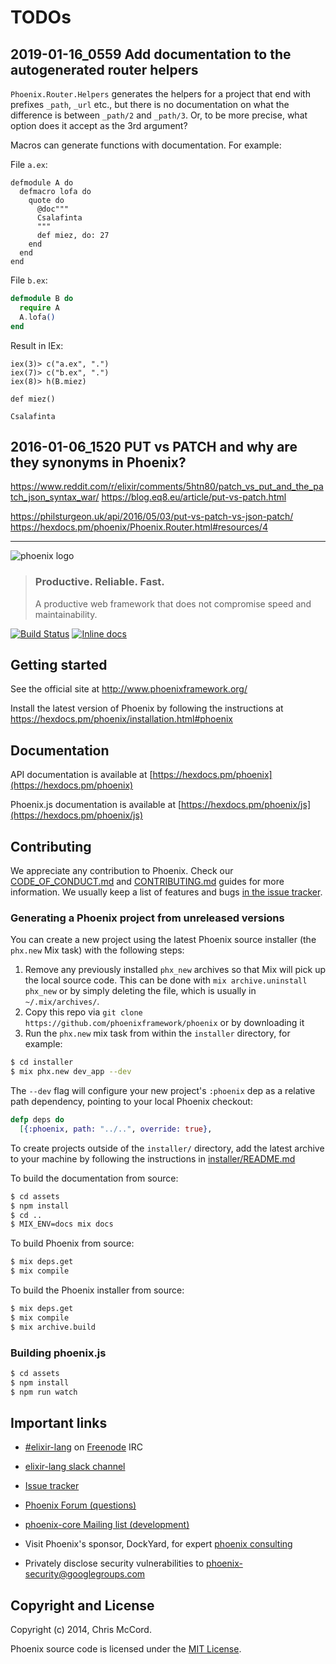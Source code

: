 # TODOs

## 2019-01-16_0559 Add documentation to the autogenerated router helpers

`Phoenix.Router.Helpers` generates the helpers for a
project that end with prefixes `_path`, `_url` etc.,
but there is no documentation on what the difference
is between  `_path/2` and `_path/3`. Or,  to be more
precise,  what  option does  it  accept  as the  3rd
argument?

Macros  can generate  functions with  documentation.
For example:

File `a.ex`:

```text
defmodule A do
  defmacro lofa do
    quote do
      @doc"""
      Csalafinta
      """
      def miez, do: 27
    end
  end
end
```

File `b.ex`:

```elixir
defmodule B do
  require A
  A.lofa()
end
```

Result in IEx:

```text
iex(3)> c("a.ex", ".")
iex(7)> c("b.ex", ".")
iex(8)> h(B.miez)

def miez()

Csalafinta

```

## 2016-01-06_1520 PUT vs PATCH and why are they synonyms in Phoenix?

https://www.reddit.com/r/elixir/comments/5htn80/patch_vs_put_and_the_patch_json_syntax_war/
https://blog.eq8.eu/article/put-vs-patch.html

https://philsturgeon.uk/api/2016/05/03/put-vs-patch-vs-json-patch/
https://hexdocs.pm/phoenix/Phoenix.Router.html#resources/4

------------------------------------------------------------------------

![phoenix logo](https://raw.githubusercontent.com/phoenixframework/phoenix/master/priv/static/phoenix.png)
> ### Productive. Reliable. Fast.
> A productive web framework that does not compromise speed and maintainability.

[![Build Status](https://api.travis-ci.org/phoenixframework/phoenix.svg?branch=master)](https://travis-ci.org/phoenixframework/phoenix)
[![Inline docs](http://inch-ci.org/github/phoenixframework/phoenix.svg)](http://inch-ci.org/github/phoenixframework/phoenix)

## Getting started

See the official site at http://www.phoenixframework.org/

Install the latest version of Phoenix by following the instructions at https://hexdocs.pm/phoenix/installation.html#phoenix

## Documentation

API documentation is available at [https://hexdocs.pm/phoenix](https://hexdocs.pm/phoenix)

Phoenix.js documentation is available at [https://hexdocs.pm/phoenix/js](https://hexdocs.pm/phoenix/js)

## Contributing

We appreciate any contribution to Phoenix. Check our [CODE_OF_CONDUCT.md](CODE_OF_CONDUCT.md) and [CONTRIBUTING.md](CONTRIBUTING.md) guides for more information. We usually keep a list of features and bugs [in the issue tracker][4].

### Generating a Phoenix project from unreleased versions

You can create a new project using the latest Phoenix source installer (the `phx.new` Mix task) with the following steps:

1. Remove any previously installed `phx_new` archives so that Mix will pick up the local source code. This can be done with `mix archive.uninstall phx_new` or by simply deleting the file, which is usually in `~/.mix/archives/`.
2. Copy this repo via `git clone https://github.com/phoenixframework/phoenix` or by downloading it
3. Run the `phx.new` mix task from within the `installer` directory, for example:

```bash
$ cd installer
$ mix phx.new dev_app --dev
```

The `--dev` flag will configure your new project's `:phoenix` dep as a relative path dependency, pointing to your local Phoenix checkout:

```elixir
defp deps do
  [{:phoenix, path: "../..", override: true},
```

To create projects outside of the `installer/` directory, add the latest archive to your machine by following the instructions in [installer/README.md](https://github.com/phoenixframework/phoenix/blob/master/installer/README.md)

To build the documentation from source:

```bash
$ cd assets
$ npm install
$ cd ..
$ MIX_ENV=docs mix docs
```

To build Phoenix from source:

```bash
$ mix deps.get
$ mix compile
```

To build the Phoenix installer from source:

```bash
$ mix deps.get
$ mix compile
$ mix archive.build
```

### Building phoenix.js

```bash
$ cd assets
$ npm install
$ npm run watch
```

## Important links

* [#elixir-lang][1] on [Freenode][2] IRC
* [elixir-lang slack channel][3]
* [Issue tracker][4]
* [Phoenix Forum (questions)][5]
* [phoenix-core Mailing list (development)][6]
* Visit Phoenix's sponsor, DockYard, for expert [phoenix consulting](https://dockyard.com/phoenix-consulting)
* Privately disclose security vulnerabilities to phoenix-security@googlegroups.com

  [1]: https://webchat.freenode.net/?channels=#elixir-lang
  [2]: http://www.freenode.net/
  [3]: https://elixir-slackin.herokuapp.com/
  [4]: https://github.com/phoenixframework/phoenix/issues
  [5]: https://elixirforum.com/c/phoenix-forum
  [6]: http://groups.google.com/group/phoenix-core

## Copyright and License

Copyright (c) 2014, Chris McCord.

Phoenix source code is licensed under the [MIT License](LICENSE.md).
